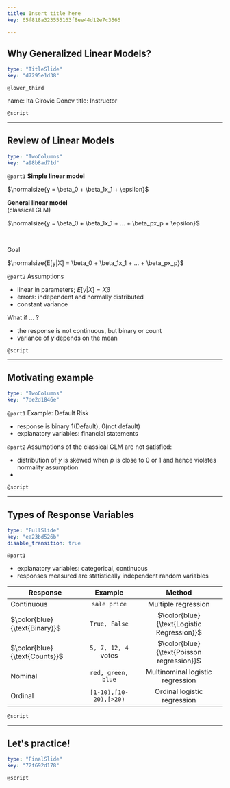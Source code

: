 ```yaml
---
title: Insert title here
key: 65f818a323555163f8ee44d12e7c3566

---
```

## Why Generalized Linear Models?

```yaml
type: "TitleSlide"
key: "d7295e1d38"
```

`@lower_third`

name: Ita Cirovic Donev
title: Instructor


`@script`



---
## Review of Linear Models

```yaml
type: "TwoColumns"
key: "a98b8ad71d"
```

`@part1`
**Simple linear model**  

$\normalsize{y = \beta_0 + \beta_1x_1 + \epsilon}$

**General linear model**  
(classical GLM)  

$\normalsize{y = \beta_0 + \beta_1x_1 + ... + \beta_px_p + \epsilon}$

&nbsp;

Goal   

$\normalsize{E[y|X] = \beta_0 + \beta_1x_1 + ... + \beta_px_p}$


`@part2`
Assumptions
- linear in parameters; $E[y|X]=X\beta$
- errors: independent and normally distributed
- constant variance

What if ... ?   
- the response is not continuous, but binary or count
- variance of $y$ depends on the mean


`@script`



---
## Motivating example

```yaml
type: "TwoColumns"
key: "7de2d1846e"
```

`@part1`
Example: Default Risk
- response is binary 1(Default), 0(not default)
- explanatory variables: financial statements


`@part2`
Assumptions of the classical GLM are not satisfied:
- distribution of $y$ is skewed when $p$ is close to 0 or 1 and hence violates normality assumption
-


`@script`



---
## Types of Response Variables

```yaml
type: "FullSlide"
key: "ea23bd526b"
disable_transition: true
```

`@part1`
- explanatory variables: categorical, continuous
- responses measured are statistically independent random variables

| Response    	| Example                                     	| Method                           	|
|-------------	|:-------------------------------------------:	|:---------------------------------:|
| Continuous  	| `sale price`                                  | Multiple regression             	| 
| $\color{blue}{\text{Binary}}$      	| `True, False`          | $\color{blue}{\text{Logistic Regression}}$              	|
| $\color{blue}{\text{Counts}}$      	| `5, 7, 12, 4` votes          | $\color{blue}{\text{Poisson regression}}$               	|
| Nominal 	    | `red, green, blue` 	                        | Multinominal logistic regression 	|
| Ordinal     	| `[1-10),[10-20),[>20)`                        | Ordinal logistic regression      	|


`@script`



---
## Let's practice!

```yaml
type: "FinalSlide"
key: "72f692d178"
```

`@script`


